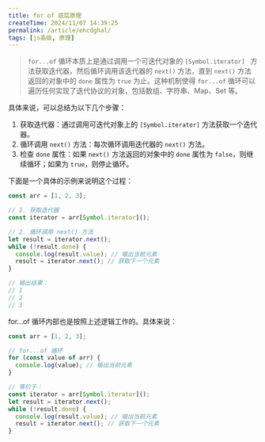```yaml
---
title: for of 底层原理
createTime: 2024/11/07 14:39:25
permalink: /article/ehcdghal/
tags: [js高级, 原理]
---
```


> `for...of` 循环本质上是通过调用一个可迭代对象的 `[Symbol.iterator] ` 方法获取迭代器，然后循环调用该迭代器的 `next()` 方法，直到 `next()` 方法返回的对象中的 `done` 属性为 `true` 为止。这种机制使得 `for...of` 循环可以遍历任何实现了迭代协议的对象，包括数组、字符串、Map、Set 等。

具体来说，可以总结为以下几个步骤：

1. 获取迭代器：通过调用可迭代对象上的 `[Symbol.iterator]` 方法获取一个迭代器。
2. 循环调用 `next()` 方法：每次循环调用迭代器的 `next()` 方法。
3. 检查 `done` 属性：如果 `next()` 方法返回的对象中的 `done` 属性为 `false`，则继续循环；如果为 `true`，则停止循环。

下面是一个具体的示例来说明这个过程：

```javascript
const arr = [1, 2, 3];

// 1. 获取迭代器
const iterator = arr[Symbol.iterator]();

// 2. 循环调用 next() 方法
let result = iterator.next();
while (!result.done) {
  console.log(result.value); // 输出当前元素
  result = iterator.next(); // 获取下一个元素
}

// 输出结果：
// 1
// 2
// 3
```

for...of 循环内部也是按照上述逻辑工作的。具体来说：

```javascript
const arr = [1, 2, 3];

// for...of 循环
for (const value of arr) {
  console.log(value); // 输出当前元素
}

// 等价于：
const iterator = arr[Symbol.iterator]();
let result = iterator.next();
while (!result.done) {
  console.log(result.value); // 输出当前元素
  result = iterator.next(); // 获取下一个元素
}
```
